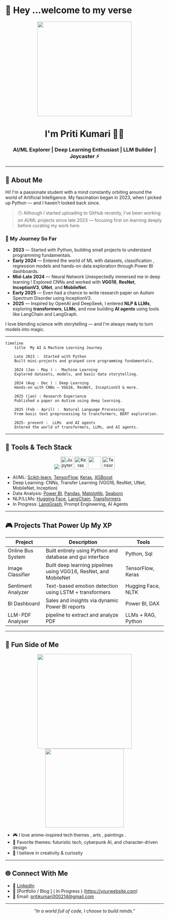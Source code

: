 # 👋 Hey ...welcome to my verse 
<!-- Anime / AI Game Aesthetic Banner -->
<p align="center">
  <img src="https://media1.tenor.com/m/MNn4jpLnxgAAAAAd/happy-chopper.gif" width="300px"/>
</p>

<h1 align="center">I'm Priti Kumari 👩‍💻</h1>
<h3 align="center">AI/ML Explorer | Deep Learning Enthusiast | LLM Builder | Joycaster ⚡</h3>

---

## 👾 About Me

Hi! I'm a passionate student with a mind constantly orbiting around the world of Artificial Intelligence. My fascination began in 2023, when I picked up Python — and I haven’t looked back since.

> 🕒 Although I started uploading to GitHub recently, I’ve been working on AI/ML projects since late 2023 — focusing first on learning deeply before curating my work here.

### 🧠 My Journey So Far

- **2023** — Started with Python, building small projects to understand programming fundamentals.
- **Early 2024** — Entered the world of ML with datasets, classification , regression models and hands-on data exploration through Power BI dashboards.
- **Mid-Late 2024** — Neural Network Unexpectedly immersed me in deep learning ! Explored CNNs and worked with **VGG16**, **ResNet**, **InceptionV3**, **UNet**, and **MobileNet**.
- **Early 2025** — Even had a chance to write  research paper  on Autism Spectrum Disorder using InceptionV3.
- **2025** — Inspired by OpenAI and DeepSeek, I entered **NLP & LLMs**, exploring **transformers**, **LLMs**, and now building **AI agents** using tools like LangChain and LangGraph.

I love blending science with storytelling — and I'm always ready to turn models into magic.

---
```mermaid
timeline
    title  My AI & Machine Learning Journey

    Late 2023 :  Started with Python  
    Built mini-projects and grasped core programming fundamentals.

    2024 (Jan - May ) :  Machine Learning  
    Explored datasets, models, and basic data storytelling.

    2024 (Aug - Dec ) : Deep Learning  
    Hands-on with CNNs — VGG16, ResNet, InceptionV3 & more.

    2025 (jan) : Research Experience  
    Published a paper on Autism using deep learning.

    2025 (Feb - April) :  Natural Language Processing 
    From basic text preprocessing to transformers, BERT exploration.

    2025- present :  LLMs  and AI agents 
    Entered the world of transformers, LLMs, and AI agents.

```
---

## 🧰 Tools & Tech Stack

<p align="center">
  <!-- Common Languages -->
  <img src="https://skillicons.dev/icons?i=python,git,github,vscode&theme=light" />

  <!-- Custom Icons -->
  <img src="https://upload.wikimedia.org/wikipedia/commons/3/38/Jupyter_logo.svg" alt="Jupyter" title="Jupyter Notebook" width="40" />
  <img src="https://upload.wikimedia.org/wikipedia/commons/a/ae/Keras_logo.svg" alt="Keras" title="Keras" width="40" />
  <img src="https://img.shields.io/badge/Power%20BI-F2C811?style=for-the-badge&logo=powerbi&logoColor=black"  width="40" />
  <img src="https://upload.wikimedia.org/wikipedia/commons/2/2d/Tensorflow_logo.svg" alt="TensorFlow" title="TensorFlow" width="40" />
</p>



-  AI/ML: [Scikit-learn](https://scikit-learn.org/), [TensorFlow](https://www.tensorflow.org/), [Keras](https://keras.io/), [XGBoost](https://xgboost.ai/)
-  Deep Learning: CNNs, Transfer Learning (VGG16, ResNet, UNet, MobileNet, Inception)
-  Data Analysis: [Power BI](https://powerbi.microsoft.com/), [Pandas](https://pandas.pydata.org/), [Matplotlib](https://matplotlib.org/), [Seaborn](https://seaborn.pydata.org/)
-  NLP/LLMs: [Hugging Face](https://huggingface.co/), [LangChain](https://www.langchain.com/), [Transformers](https://huggingface.co/transformers/)
-  In Progress: [LangGraph](https://langgraph.dev/), Prompt Engineering, AI Agents

---

## 🎮 Projects That Power Up My XP

|  Project |  Description |  Tools |
|-----------|----------------|---------|
|  Online Bus System | Built entirely using Python and database and gui interface | Python, Sql |
|  Image Classifier | Built deep learning pipelines using VGG16, ResNet, and MobileNet | TensorFlow, Keras |
|  Sentiment Analyzer | Text-based emotion detection using LSTM + transformers | Hugging Face, NLTK |
|  BI Dashboard | Sales and insights via dynamic Power BI reports | Power BI, DAX |
|  LLM-PDF Analyser | pipeline to extract and analyze PDF  |  LLMs + RAG, Python |

---


## 🎀 Fun Side of Me

<p align="center">
  <img src="https://media.giphy.com/media/qgQUggAC3Pfv687qPC/giphy.gif" width="300px"/>
  <img src="https://media.tenor.com/I6kN-6X7nhAAAAAj/anime-wave.gif" width="250px" />
</p>

- 🎮 I love anime-inspired tech themes , arts , paintings .
- 🌌 Favorite themes: futuristic tech, cyberpunk AI, and character-driven design  
- 👾 I believe in creativity & curiosity

---------

## 🌐 Connect With Me

- 💼 [LinkedIn](https://www.linkedin.com/in/priti-kumari-651107355/)
- 🧠 [Portfolio / Blog  ] ( In Progress ) (https://yourwebsite.com)
- 📧 Email: pritikumari000214@gmail.com

---

<p align="center"><i>“In a world full of code, I choose to build minds.”</i></p>
